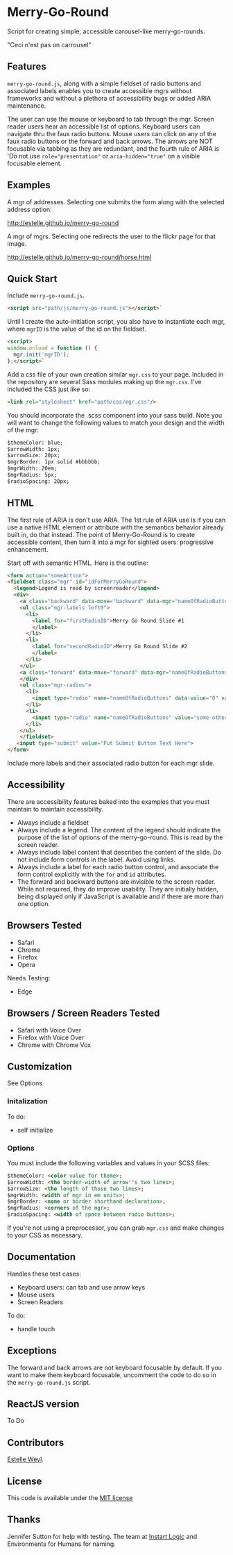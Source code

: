 # Merry-Go-Round

Script for creating simple, accessible carousel-like merry-go-rounds.

"Ceci n'est pas un carrousel"


## Features

`merry-go-round.js`, along with a simple fieldset of radio buttons and associated labels enables you to create accessible mgrs without frameworks and without a plethora of accessibility bugs or added ARIA maintenance.

The user can use the mouse or keyboard to tab through the mgr. Screen reader users hear an accessible list of options. Keyboard users can navigate thru the faux radio buttons. Mouse users can click on any of the faux radio buttons or the forward and back arrows. The arrows are NOT focusable via tabbing as they are redundant, and the fourth rule of ARIA is 'Do not use `role="presentation"` or `aria-hidden="true"` on a visible focusable element.




## Examples

A mgr of addresses. Selecting one submits the form along with the selected address option:

<http://estelle.github.io/merry-go-round>

A mgr of mgrs. Selecting one redirects the user to the flickr page for that image.

<http://estelle.github.io/merry-go-round/horse.html>

## Quick Start

Include `merry-go-round.js`.

```html
<script src="path/js/merry-go-round.js"></script>`
```

Until I create the auto-initiation script, you also have to instantiate each mgr, where `mgrID` is the value of the id on the fieldset.

```html
<script>
window.onload = function () {
  mgr.init('mgrID');
};</script>`
```


Add a css file of your own creation similar `mgr.css` to your page. Included in the repository are several Sass modules making up the `mgr.css`. I've included the CSS just like so: 


```html
<link rel="stylesheet" href="path/css/mgr.css"/>
```

You should incorporate the .scss component into your sass build. Note you will want to change the following values to match your design and the width of the mgr:


```html
$themeColor: blue;
$arrowWidth: 1px;
$arrowSize: 20px;
$mgrBorder: 1px solid #bbbbbb;
$mgrWidth: 20em;
$mgrRadius: 5px;
$radioSpacing: 20px;
```


## HTML

The first rule of ARIA is don't use ARIA. The 1st rule of ARIA use is if you can use a native HTML element or attribute with the semantics behavior already built in, do that instead. The point of Merry-Go-Round is to create accessible content, then turn it into a mgr for sighted users: progressive enhancement. 

Start off with semantic HTML. Here is the outline: 

```html
<form action="someAction">
<fieldset class="mgr" id="idForMerryGoRound">
  <legend>Legend is read by screenreader</legend>
  <div>
    <a class="backward" data-move="backward" data-mgr="nameOfRadioButtons" hidden></a>
    <ul class="mgr-labels left0">
      <li>
        <label for="firstRadioID">Merry Go Round Slide #1
        </label>
      </li>
      <li>
        <label for="secondRadioID">Merry Go Round Slide #2
        </label>
      </li>
    </ul>
    <a class="forward" data-move="forward" data-mgr="nameOfRadioButtons" hidden></a>
    </div>
    <ul class="mgr-radios">
      <li>
        <input type="radio" name="nameOfRadioButtons" data-value="0" value="someValue" id="firstRadioID" checked><span></span>
      </li>
      <li>
        <input type="radio" name="nameOfRadioButtons" value="some other value" data-value="1" id="secondRadioID"><span></span>
      </li>
    </ul>
    </fieldset>
   <input type="submit" value="Put Submit Button Text Here">
</form>
```

Include more labels and their associated radio button for each mgr slide.

## Accessibility

There are accessibility features baked into the examples that you must maintain to maintain accessibility.

* Always include a fieldset
* Always include a legend. The content of the legend should indicate the purpose of the list of options of the merry-go-round. This is read by the screen reader.
* Always include label content that describes the content of the slide. Do not include form controls in the label. Avoid using links.
* Always include a label for each radio button control, and associate the form control explicitly with the `for` and `id` attributes.
* The forward and backward buttons are invisible to the screen reader. While not required, they do improve usability. They are initially hidden, being displayed only if JavaScript is available and if there are more than one option. 


## Browsers Tested

* Safari
* Chrome
* Firefox
* Opera

Needs Testing:

* Edge

## Browsers / Screen Readers Tested

* Safari with Voice Over
* Firefox with Voice Over
* Chrome with Chrome Vox

## Customization

See Options

### Initalization

To do: 

* self initialize

### Options

You must include the following variables and values in your SCSS files:

``` HTML
$themeColor: <color value for theme>;
$arrowWidth: <the border-width of arrow''s two lines>;
$arrowSize: <the length of those two lines>;
$mgrWidth: <width of mgr in em units>;
$mgrBorder: <none or border shorthand declaration>;
$mgrRadius: <corners of the mgr>;
$radioSpacing: <width of space between radio buttons>;
```

If you're not using a preprocessor, you can grab `mgr.css` and make changes to your CSS as necessary.

## Documentation

Handles these test cases:

* Keyboard users: can tab and use arrow keys
* Mouse users
* Screen Readers

To do: 

* handle touch

## Exceptions

The forward and back arrows are not keyboard focusable by default. If you want to make them keyboard focusable, uncomment the code to do so in the `merry-go-round.js` script.

## ReactJS version

To Do

## Contributors

[Estelle Weyl](http://twitter.com/estellevw). 

## License

This code is available under the [MIT license](LICENSE)

## Thanks

Jennifer Sutton for help with testing. The team at [Instart Logic](http://instartlogic.com) and Environments for Humans for naming.

